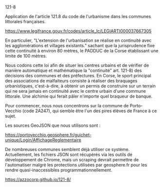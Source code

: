 121-8

Application de l'article 121.8 du code de l'urbanisme dans les communes littorales françaises.

https://www.legifrance.gouv.fr/codes/article_lc/LEGIARTI000037667305

En particulier, "L'extension de l'urbanisation se réalise en continuité avec les agglomérations et villages existants." sachant que la jurisprudence fixe cette continuité à environ 80 mètres, le PADDUC de la Corse établissant une limite de 100 mètres.

Nous codons cette loi afin de situer les centres urbains et de vérifier de manière automatique et mathématique la "continuité" art. 121-8) des décisions des communes et des préfectures.
En Corse, le sport principal des associations de malfaiteurs consiste à réaliser des braquages urbanistiques, c'est-à-dire, à obtenir un permis de construire sur un terrain qui ne sera jamais en continuité avec le centre urbain d'une commune littorale. Une alchimie qui ferait pâler n'importe quel braqueur de banque.

Pour commencer, nous nous concentrons sur la commune de Porto-Vecchio (code 2A247), qui semble être l'un des pires élèves de France à ce sujet.

Les sources GeoJSON que nous utilisons sont :

https://portovecchio.geosphere.fr/guichet-unique/Login/AffichageReglementaire

De nombreuses communes semblent déjà utiliser ce système. Actuellement, les fichiers JSON sont récupérés via les outils de développement de Chrome, mais un scraping devrait permettre de l'automatiser malgré les protections utilisées par geosphere.fr pour les rendre quasi-inaccessibles programmationnellement.

https://azzocorp.github.io/121-8/
